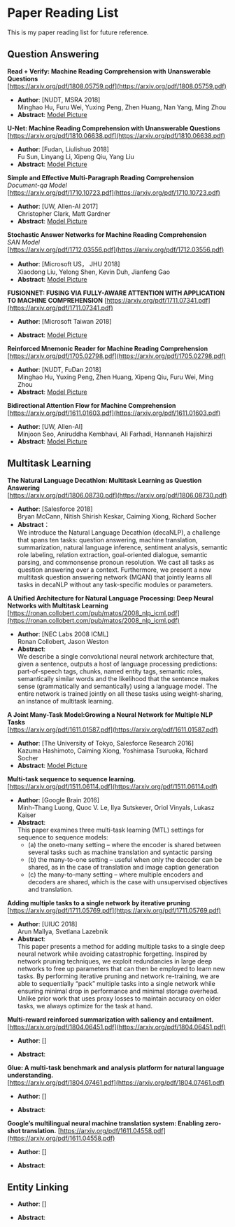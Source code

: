 # Paper Reading List
This is my paper reading list for future reference.

## Question Answering
**Read + Verify: Machine Reading Comprehension with Unanswerable Questions**   
[https://arxiv.org/pdf/1808.05759.pdf](https://arxiv.org/pdf/1808.05759.pdf)
- **Author**: [NUDT, MSRA 2018]  
Minghao Hu, Furu Wei, Yuxing Peng, Zhen Huang, Nan Yang, Ming Zhou
- **Abstract**:
[Model Picture](fig/Selection_004.png)  

**U-Net: Machine Reading Comprehension with Unanswerable Questions**  
[https://arxiv.org/pdf/1810.06638.pdf](https://arxiv.org/pdf/1810.06638.pdf)
- **Author**: [Fudan, Liulishuo 2018]  
Fu Sun, Linyang Li, Xipeng Qiu, Yang Liu
- **Abstract**:
[Model Picture](fig/Selection_009.png)

**Simple and Effective Multi-Paragraph Reading Comprehension**  
*Document-qa Model*  
[https://arxiv.org/pdf/1710.10723.pdf](https://arxiv.org/pdf/1710.10723.pdf)
- **Author**: [UW, Allen-AI 2017]  
Christopher Clark, Matt Gardner
- **Abstract**:
[Model Picture](fig/Selection_005.png)

**Stochastic Answer Networks for Machine Reading Comprehension**  
*SAN Model*  
[https://arxiv.org/pdf/1712.03556.pdf](https://arxiv.org/pdf/1712.03556.pdf)
- **Author**: [Microsoft US， JHU 2018]  
Xiaodong Liu, Yelong Shen, Kevin Duh, Jianfeng Gao
- **Abstract**:
[Model Picture](fig/Selection_006.png)

**FUSIONNET: FUSING VIA FULLY-AWARE ATTENTION WITH APPLICATION TO MACHINE COMPREHENSION**
[https://arxiv.org/pdf/1711.07341.pdf](https://arxiv.org/pdf/1711.07341.pdf)
- **Author**: [Microsoft Taiwan 2018]  

- **Abstract**:
[Model Picture](fig/Selection_007.png)  

**Reinforced Mnemonic Reader for Machine Reading Comprehension**  
[https://arxiv.org/pdf/1705.02798.pdf](https://arxiv.org/pdf/1705.02798.pdf)
- **Author**: [NUDT, FuDan 2018]  
Minghao Hu, Yuxing Peng, Zhen Huang, Xipeng Qiu, Furu Wei, Ming Zhou
- **Abstract**:
[Model Picture](fig/Selection_008.png)  

**Bidirectional Attention Flow for Machine Comprehension**  
[https://arxiv.org/pdf/1611.01603.pdf](https://arxiv.org/pdf/1611.01603.pdf)

- **Author**: [UW, Allen-AI]  
Minjoon Seo, Aniruddha Kembhavi, Ali Farhadi, Hannaneh Hajishirzi
- **Abstract**:
[Model Picture](fig/Selection_010.png)


## Multitask Learning
**The Natural Language Decathlon: Multitask Learning as Question Answering**  
[https://arxiv.org/pdf/1806.08730.pdf](https://arxiv.org/pdf/1806.08730.pdf)
- **Author**:  [Salesforce 2018]  
    Bryan McCann, Nitish Shirish Keskar, Caiming Xiong, Richard Socher
- **Abstract**：  
    We introduce the Natural Language Decathlon (decaNLP), a challenge that spans ten tasks: question answering, machine translation, summarization, natural language inference, sentiment analysis, semantic role labeling, relation extraction, goal-oriented dialogue, semantic parsing, and commonsense pronoun resolution. We cast all tasks as question answering over a context. Furthermore, we present a new multitask question answering network (MQAN) that jointly learns all tasks in decaNLP without any task-specific modules or parameters.

**A Unified Architecture for Natural Language Processing: Deep Neural Networks with Multitask Learning**   
[https://ronan.collobert.com/pub/matos/2008_nlp_icml.pdf](https://ronan.collobert.com/pub/matos/2008_nlp_icml.pdf)
- **Author**: [NEC Labs 2008 ICML]  
    Ronan Collobert, Jason Weston 
- **Abstract**:  
    We describe a single convolutional neural network architecture that, given a sentence, outputs a host of language processing predictions: part-of-speech tags, chunks, named entity tags, semantic roles, semantically similar words and the likelihood that the sentence makes sense (grammatically and semantically) using a language model. The entire network is trained jointly on all these tasks using weight-sharing, an instance of multitask learning.

**A Joint Many-Task Model:Growing a Neural Network for Multiple NLP Tasks**   
[https://arxiv.org/pdf/1611.01587.pdf](https://arxiv.org/pdf/1611.01587.pdf)

- **Author**: [The University of Tokyo, Salesforce Research 2016]  
Kazuma Hashimoto, Caiming Xiong, Yoshimasa Tsuruoka, Richard Socher
- **Abstract**:
[Model Picture](fig/Selection_001.png)

**Multi-task sequence to sequence learning.**   
[https://arxiv.org/pdf/1511.06114.pdf](https://arxiv.org/pdf/1511.06114.pdf)

- **Author**: [Google Brain 2016]  
Minh-Thang Luong, Quoc V. Le, Ilya Sutskever, Oriol Vinyals, Lukasz Kaiser
- **Abstract**:  
This paper examines three multi-task learning (MTL) settings for sequence to sequence models: 
    - (a) the oneto-many setting – where the encoder is shared between several tasks such as machine translation and syntactic parsing
    - (b) the many-to-one setting – useful when only the decoder can be shared, as in the case of translation and image caption generation
    - (c) the many-to-many setting – where multiple encoders and decoders
are shared, which is the case with unsupervised objectives and translation.


**Adding multiple tasks to a single network by iterative pruning**   
[https://arxiv.org/pdf/1711.05769.pdf](https://arxiv.org/pdf/1711.05769.pdf)

- **Author**: [UIUC 2018]  
Arun Mallya, Svetlana Lazebnik
- **Abstract**:  
This paper presents a method for adding multiple tasks to a single deep neural network while avoiding catastrophic forgetting. Inspired by network pruning techniques, we exploit redundancies in large deep networks to free up parameters that can then be employed to learn new tasks. By performing iterative pruning and network re-training, we are able to sequentially “pack” multiple tasks into a single network while ensuring minimal drop in performance and minimal storage overhead. Unlike prior work that uses proxy losses to maintain accuracy on older tasks, we always optimize for the task at hand.

**Multi-reward reinforced summarization with saliency and entailment.**  
[https://arxiv.org/pdf/1804.06451.pdf](https://arxiv.org/pdf/1804.06451.pdf)

- **Author**: []  

- **Abstract**:

**Glue: A multi-task benchmark and analysis platform for natural language understanding.**   
[https://arxiv.org/pdf/1804.07461.pdf](https://arxiv.org/pdf/1804.07461.pdf)

- **Author**: []  

- **Abstract**:

**Google’s multilingual neural machine translation system: Enabling zero-shot translation.**
[https://arxiv.org/pdf/1611.04558.pdf](https://arxiv.org/pdf/1611.04558.pdf)

- **Author**: []  

- **Abstract**:

## Entity Linking

- **Author**: []  

- **Abstract**: